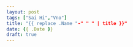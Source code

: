 ```yaml
---
layout: post
tags: ["Sai Hi","Vno"]
title: "{{ replace .Name "-" " " | title }}"
date: {{ .Date }}
draft: true
---
```


